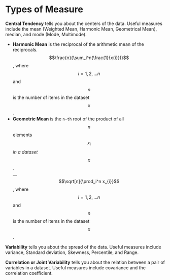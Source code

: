 # Types of Measure

**Central Tendency** tells you about the centers of the data. Useful measures include the mean (Weighted Mean, Harmonic Mean, Geometrical Mean), median, and mode (Mode, Multimode).&#x20;

* **Harmonic Mean** is the reciprocal of the arithmetic mean of the reciprocals.\
  $$\frac{n}{\sum_i^n(\frac{1}{x{i}})}$$ ,  where $$i=1,2,...n$$ and $$n$$ is the number of items in the dataset $$x$$ .&#x20;
* **Geometric Mean** is the `n-th` root of the product of all $$n$$ elements $$x_i$$ _in a dataset_ $$x$$_._\
  __$$\sqrt[n]{\prod_i^n x_{i}}$$ , where $$i=1,2,...n$$ and $$n$$ is the number of items in the dataset $$x$$ .

**Variability** tells you about the spread of the data. Useful measures include variance, Standard deviation, Skewness, Percentile, and Range.

**Correlation or Joint Variability** tells you about the relation between a pair of variables in a dataset. Useful measures include covariance and the correlation coefficient.
